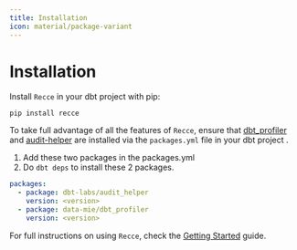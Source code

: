```yaml
---
title: Installation
icon: material/package-variant
---
```


# Installation

Install `Recce` in your dbt project with pip:

```
pip install recce
```

To take full advantage of all the features of `Recce`, ensure that [dbt_profiler](https://hub.getdbt.com/data-mie/dbt_profiler/latest/) and [audit-helper](https://hub.getdbt.com/dbt-labs/audit_helper/latest/) are installed via the `packages.yml` file in your dbt project .

1. Add these two packages in the packages.yml
2. Do `dbt deps` to install these 2 packages.
   
```yaml 
packages:
  - package: dbt-labs/audit_helper
    version: <version>
  - package: data-mie/dbt_profiler
    version: <version>

```

For full instructions on using `Recce`, check the [Getting Started](get-started.md) guide.